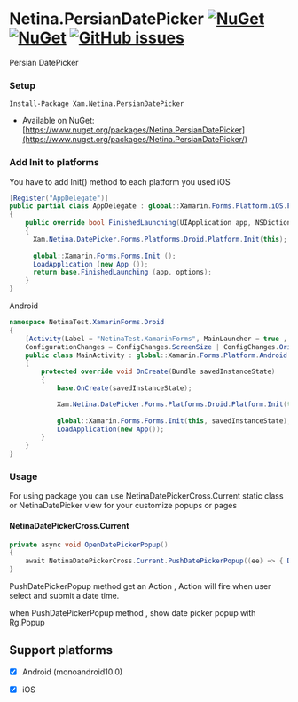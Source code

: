  # Netina.PersianDatePicker [![NuGet](https://img.shields.io/nuget/v/Netina.PersianDatePicker.svg)](https://www.nuget.org/packages/Netina.PersianDatePicker/) [![NuGet](https://img.shields.io/nuget/dt/Netina.Netina.PersianDatePicker.svg)](https://www.nuget.org/packages/Netina.PersianDatePicker/) [![GitHub issues](https://img.shields.io/github/issues/Netina/Netina.PersianDatePicker.svg)](https://github.com/Netina/Netina.PersianDatePicker/issues)


Persian DatePicker

### Setup
    Install-Package Xam.Netina.PersianDatePicker
* Available on NuGet: [https://www.nuget.org/packages/Netina.PersianDatePicker](https://www.nuget.org/packages/Netina.PersianDatePicker/) 
### Add Init to platforms 
You have to add Init() method to each platform you used 
iOS
```C#
[Register("AppDelegate")]
public partial class AppDelegate : global::Xamarin.Forms.Platform.iOS.FormsApplicationDelegate
{
    public override bool FinishedLaunching(UIApplication app, NSDictionary options)
    {
      Xam.Netina.DatePicker.Forms.Platforms.Droid.Platform.Init(this);
      
      global::Xamarin.Forms.Forms.Init ();
      LoadApplication (new App ());
      return base.FinishedLaunching (app, options);
    }
}
```
Android
```C#
namespace NetinaTest.XamarinForms.Droid
{
    [Activity(Label = "NetinaTest.XamarinForms", MainLauncher = true , 
    ConfigurationChanges = ConfigChanges.ScreenSize | ConfigChanges.Orientation)]
    public class MainActivity : global::Xamarin.Forms.Platform.Android.FormsAppCompatActivity
    {
        protected override void OnCreate(Bundle savedInstanceState)
        {
            base.OnCreate(savedInstanceState);

            Xam.Netina.DatePicker.Forms.Platforms.Droid.Platform.Init(this);
            
            global::Xamarin.Forms.Forms.Init(this, savedInstanceState);
            LoadApplication(new App());
        }
    }
}
```



### Usage

For using package you can use NetinaDatePickerCross.Current static class or NetinaDatePicker view for your customize popups or pages

#### NetinaDatePickerCross.Current
```C#
private async void OpenDatePickerPopup()
{
    await NetinaDatePickerCross.Current.PushDatePickerPopup((ee) => { DisplayAlert("DateTime Selected", ee.ToString(), "Close"); });
}
```
PushDatePickerPopup method get an Action , Action will fire when user select and submit a date time.

when PushDatePickerPopup method , show date picker popup with Rg.Popup 


## Support platforms

- [x] Android (monoandroid10.0)
- [x] iOS

